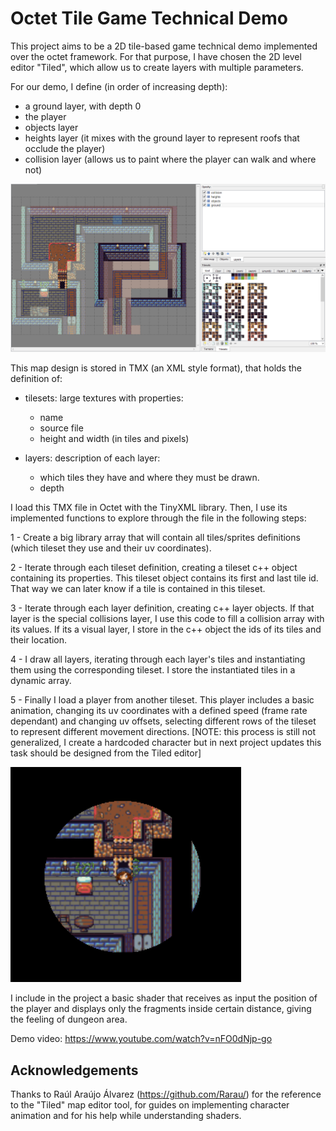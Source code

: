# Octet Tile Game Technical Demo

This project aims to be a 2D tile-based game technical demo implemented over the octet framework. For that purpose, I have chosen the 2D level editor "Tiled", which allow us to create layers with multiple parameters.

For our demo, I define (in order of increasing depth):
- a ground layer, with depth 0
- the player 
- objects layer
- heights layer (it mixes with the ground layer to represent roofs that occlude the player)
- collision layer (allows us to paint where the player can walk and where not) 

![Alt text](https://github.com/alejandroSaura/octet/blob/tilesEngine/tiledExample.PNG)

This map design is stored in TMX (an XML style format), that holds the definition of: 

- tilesets: large textures with properties:
	- name
	- source file
	- height and width (in tiles and pixels)
	
- layers: description of each layer:
	- which tiles they have and where they must be drawn.	
	- depth 
	
I load this TMX file in Octet with the TinyXML library. Then, I use its implemented functions to explore through the file in the following steps:

1 - Create a big library array that will contain all tiles/sprites definitions (which tileset they use and their uv coordinates).

2 - Iterate through each tileset definition, creating a tileset c++ object containing its properties. This tileset object contains its first and last tile id. That way we can later know if a tile is contained in this tileset.
	
3 - Iterate through each layer definition, creating c++ layer objects. If that layer is the special collisions layer, I use this code to fill a collision array with its values. If its a visual layer, I store in the c++ object the ids of its tiles and their location.
	
4 - I draw all layers, iterating through each layer's tiles and instantiating them using the corresponding tileset. I store the instantiated tiles in a dynamic array.
	
5 - Finally I load a player from another tileset. This player includes a basic animation, changing its uv coordinates with a defined speed (frame rate dependant) and changing uv offsets, selecting different rows of the tileset to represent different movement directions.
	[NOTE: this process is still not generalized, I create a hardcoded character but in next project updates this task should be designed from the Tiled editor]
	
![Alt text](https://github.com/alejandroSaura/octet/blob/tilesEngine/octetGame.PNG)
	
I include in the project a basic shader that receives as input the position of the player and displays only the fragments inside certain distance, giving the feeling of dungeon area.

Demo video:
https://www.youtube.com/watch?v=nFO0dNjp-go

## Acknowledgements

Thanks to Raúl Araújo Álvarez (https://github.com/Rarau/) for the reference to the "Tiled" map editor tool, for guides on implementing character animation and for his help while understanding shaders.